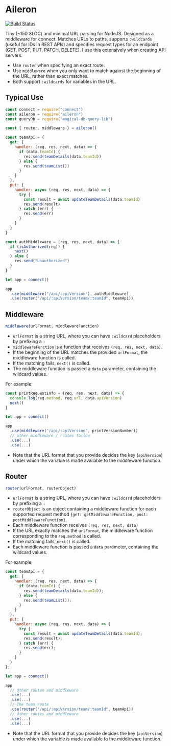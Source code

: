 # Aileron

[![Build Status](https://travis-ci.org/sanjaypojo/aileron.svg?branch=master)](https://travis-ci.org/sanjaypojo/aileron)

Tiny (~150 SLOC) and minimal URL parsing for NodeJS. Designed as a middleware for connect. Matches URLs to paths, supports `:wildcards` (useful for IDs in REST APIs) and specifies request types for an endpoint (GET, POST, PUT, PATCH, DELETE). I use this extensively when creating API servers.

- Use `router` when specifying an exact route.
- Use `middleware` when you only want to match against the beginning of the URL, rather than exact matches.
- Both support `:wildcards` for variables in the URL.

## Typical Use

```javascript
const connect = require("connect")
const aileron = require("aileron")
const queryDb = require("magical-db-query-lib")

const { router, middleware } = aileron()

const teamApi = {
  get: {
    handler: (req, res, next, data) => {
      if (data.teamId) {
        res.send(teamDetails(data.teamId))
      } else {
        res.send(teamList())
      }
    }
  },
  put: {
    handler: async (req, res, next, data) => {
      try {
        const result = await updateTeamDetails(data.teamId)
        res.send(result)
      } catch (err) {
        res.send(err)
      }
    }
  }
}

const authMiddleware = (req, res, next, data) => {
  if (isAuthorized(req)) {
    next()
  } else {
    res.send("Unauthorized")
  }
}

let app = connect()

app
  .use(middleware("/api/:apiVersion"), authMiddleware)
  .use(router("/api/:apiVersion/team/:teamId", teamApi))
```

## Middleware

```javascript
middleware(urlFormat, middlewareFunction)
```

- `urlFormat` is a string URL, where you can have `:wildcard` placeholders by prefixing a `:`
- `middlewareFunction` is a function that receives `(req, res, next, data)`.
- If the beginning of the URL matches the provided `urlFormat`, the middleware function is called.
- If the matching fails, `next()` is called.
- The middleware function is passed a `data` parameter, containing the wildcard values.

For example:

```javascript
const printRequestInfo = (req, res, next, data) => {
  console.log(req.method, req.url, data.apiVersion)
  next()
}

let app = connect()

app
  .use(middleware("/api/:apiVersion", printVersionNumber))
  // other middleware / routes follow
  .use(...)
  .use(...)
```

- Note that the URL format that you provide decides the key (`apiVersion`) under which the variable is made available to the middleware function.

## Router

```javascript
router(urlFormat, routerObject)
```

- `urlFormat` is a string URL, where you can have `:wildcard` placeholders by prefixing a `:`
- `routerObject` is an object containing a middleware function for each supported request method `{get: getMiddlewareFunction, post: postMiddlewareFunction}`.
- Each middleware function receives `(req, res, next, data)`
- If the URL exactly matches the `urlFormat`, the middleware function corresponding to the `req.method` is called.
- If the matching fails, `next()` is called.
- Each middleware function is passed a `data` parameter, containing the wildcard values.

For example:

```javascript
const teamApi = {
  get: {
    handler: (req, res, next, data) => {
      if (data.teamId) {
        res.send(teamDetails(data.teamId));
      } else {
        res.send(teamList());
      }
    }
  },
  put: {
    handler: async (req, res, next, data) => {
      try {
        const result = await updateTeamDetails(data.teamId);
        res.send(result);
      } catch (err) {
        res.send(err);
      }
    }
  }
};

let app = connect()

app
  // Other routes and middleware
  .use(...)
  .use(...)
  // The team route
  .use(router("/api/:apiVersion/team/:teamId", teamApi))
  // Other routes and middleware
  .use(...)
  .use(...)
```

- Note that the URL format that you provide decides the key (`apiVersion`) under which the variable is made available to the middleware function.
